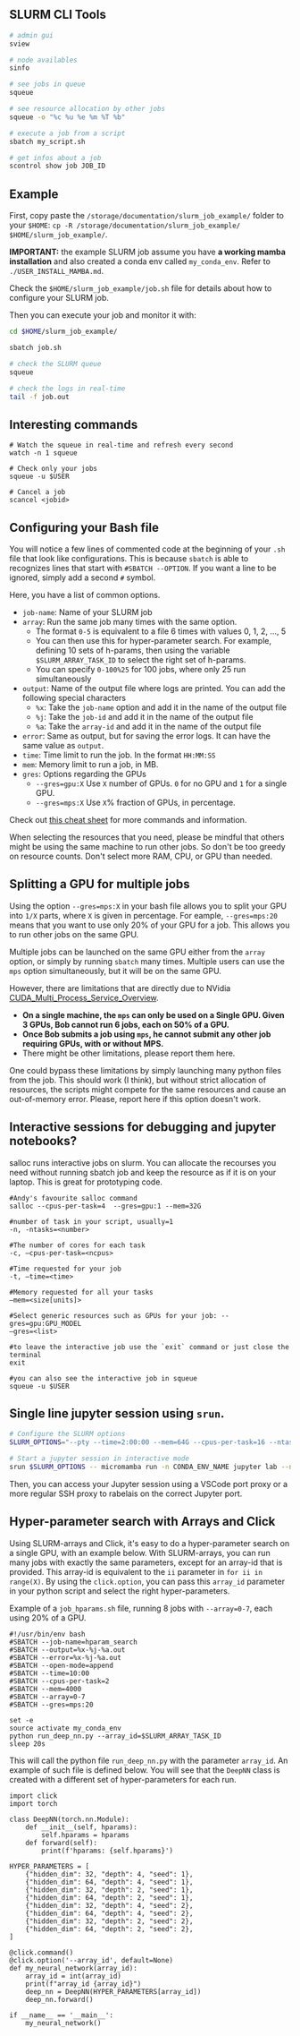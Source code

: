 ## SLURM CLI Tools

```bash
# admin gui
sview

# node availables
sinfo

# see jobs in queue
squeue

# see resource allocation by other jobs
squeue -o "%c %u %e %m %T %b"

# execute a job from a script
sbatch my_script.sh

# get infos about a job
scontrol show job JOB_ID
```

## Example

First, copy paste the `/storage/documentation/slurm_job_example/` folder to your `$HOME`: `cp -R /storage/documentation/slurm_job_example/ $HOME/slurm_job_example/`.

**IMPORTANT:** the example SLURM job assume you have **a working mamba installation** and also created a conda env called `my_conda_env`. Refer to `./USER_INSTALL_MAMBA.md`.

Check the `$HOME/slurm_job_example/job.sh` file for details about how to configure your SLURM job.

Then you can execute your job and monitor it with:

```bash
cd $HOME/slurm_job_example/

sbatch job.sh

# check the SLURM queue
squeue

# check the logs in real-time
tail -f job.out
```

## Interesting commands

```
# Watch the squeue in real-time and refresh every second
watch -n 1 squeue

# Check only your jobs
squeue -u $USER

# Cancel a job
scancel <jobid>

```

## Configuring your Bash file

You will notice a few lines of commented code at the beginning of your `.sh` file that look like configurations.
This is because `sbatch` is able to recognizes lines that start with `#SBATCH --OPTION`. If you want a line to be ignored, simply add a second `#` symbol.

Here, you have a list of common options.

- `job-name`: Name of your SLURM job
- `array`: Run the same job many times with the same option. 
  - The format `0-5` is equivalent to a file 6 times with values 0, 1, 2, ..., 5
  - You can then use this for hyper-parameter search. For example, defining 10 sets of h-params, then using the variable `$SLURM_ARRAY_TASK_ID` to select the right set of h-params.
  - You can specify `0-100%25` for 100 jobs, where only 25 run simultaneously
- `output`: Name of the output file where logs are printed. You can add the following special characters
  - `%x`: Take the `job-name` option and add it in the name of the output file
  - `%j`: Take the `job-id` and add it in the name of the output file
  - `%a`: Take the `array-id` and add it in the name of the output file
- `error`: Same as output, but for saving the error logs. It can have the same value as `output`.
- `time`: Time limit to run the job. In the format `HH:MM:SS`
- `mem`: Memory limit to run a job, in MB.
- `gres`: Options regarding the GPUs
  - `--gres=gpu:X` Use `X` number of GPUs. `0` for no GPU and `1` for a single GPU.
  - `--gres=mps:X` Use `X`% fraction of GPUs, in percentage.

Check out [this cheat sheet](http://www.physik.uni-leipzig.de/wiki/files/slurm_summary.pdf) for more commands and information.

When selecting the resources that you need, please be mindful that others might be using the same machine to run other jobs. So don't be too greedy on resource counts. Don't select more RAM, CPU, or GPU than needed.

## Splitting a GPU for multiple jobs
Using the option `--gres=mps:X` in your bash file allows you to split your GPU into `1/X` parts, where `X` is given in percentage. For eample, `--gres=mps:20` means that you want to use only 20% of your GPU for a job. This allows you to run other jobs on the same GPU. 

Multiple jobs can be launched on the same GPU either from the `array` option, or simply by running `sbatch` many times. Multiple users can use the `mps` option simultaneously, but it will be on the same GPU.

However, there are limitations that are directly due to NVidia [CUDA_Multi_Process_Service_Overview](https://docs.nvidia.com/deploy/pdf/CUDA_Multi_Process_Service_Overview.pdf).
- **On a single machine, the `mps` can only be used on a Single GPU. Given 3 GPUs, Bob cannot run 6 jobs, each on 50% of a GPU.**
- **Once Bob submits a job using `mps`, he cannot submit any other job requiring GPUs, with or without MPS.**
- There might be other limitations, please report them here.

One could bypass these limitations by simply launching many python files from the job. This should work (I think), but without strict allocation of resources, the scripts might compete for the same resources and cause an out-of-memory error. Please, report here if this option doesn't work.

## Interactive sessions for debugging and jupyter notebooks?
salloc runs interactive jobs on slurm. You can allocate the recourses you need without running sbatch job and keep the resource as if it is on your laptop. This is great for prototyping code. 

```
#Andy's favourite salloc command 
salloc --cpus-per-task=4  --gres=gpu:1 --mem=32G

#number of task in your script, usually=1
-n, -ntasks=<number>

#The number of cores for each task
-c, –cpus-per-task=<ncpus>

#Time requested for your job
-t, –time=<time>

#Memory requested for all your tasks
–mem=<size[units]>

#Select generic resources such as GPUs for your job: --gres=gpu:GPU_MODEL
–gres=<list>

#to leave the interactive job use the `exit` command or just close the terminal 
exit

#you can also see the interactive job in squeue 
squeue -u $USER
```
## Single line jupyter session using `srun`.

```bash
# Configure the SLURM options
SLURM_OPTIONS="--pty --time=2:00:00 --mem=64G --cpus-per-task=16 --ntasks=1"

# Start a jupyter session in interactive mode
srun $SLURM_OPTIONS -- micromamba run -n CONDA_ENV_NAME jupyter lab --no-browser --IdentityProvider.token="" --ip=0.0.0.0 --port=8888
```

Then, you can access your Jupyter session using a VSCode port proxy or a more regular SSH proxy to rabelais on the correct Jupyter port. 

## Hyper-parameter search with Arrays and Click

Using SLURM-arrays and Click, it's easy to do a hyper-parameter search on a single GPU, with an example below. With SLURM-arrays, you can run many jobs with exactly the same parameters, except for an array-id that is provided. This array-id is equivalent to the `ii` parameter in `for ii in range(X)`. By using the `click.option`, you can pass this `array_id` parameter in your python script and select the right hyper-parameters.

Example of a `job_hparams.sh` file, running 8 jobs with ``--array=0-7``, each using 20% of a GPU.

```
#!/usr/bin/env bash
#SBATCH --job-name=hparam_search
#SBATCH --output=%x-%j-%a.out
#SBATCH --error=%x-%j-%a.out
#SBATCH --open-mode=append
#SBATCH --time=10:00
#SBATCH --cpus-per-task=2
#SBATCH --mem=4000
#SBATCH --array=0-7
#SBATCH --gres=mps:20

set -e
source activate my_conda_env
python run_deep_nn.py --array_id=$SLURM_ARRAY_TASK_ID
sleep 20s
```

This will call the python file `run_deep_nn.py` with the parameter `array_id`. An example of such file is defined below. You will see that the `DeepNN` class is created with a different set of hyper-parameters for each run.

```
import click
import torch

class DeepNN(torch.nn.Module):
    def __init__(self, hparams):
        self.hparams = hparams
    def forward(self):
        print(f'hparams: {self.hparams}')

HYPER_PARAMETERS = [
    {"hidden_dim": 32, "depth": 4, "seed": 1},
    {"hidden_dim": 64, "depth": 4, "seed": 1},
    {"hidden_dim": 32, "depth": 2, "seed": 1},
    {"hidden_dim": 64, "depth": 2, "seed": 1},
    {"hidden_dim": 32, "depth": 4, "seed": 2},
    {"hidden_dim": 64, "depth": 4, "seed": 2},
    {"hidden_dim": 32, "depth": 2, "seed": 2},
    {"hidden_dim": 64, "depth": 2, "seed": 2},
]

@click.command()
@click.option('--array_id', default=None)
def my_neural_network(array_id):
    array_id = int(array_id)
    print(f"array_id {array_id}")
    deep_nn = DeepNN(HYPER_PARAMETERS[array_id])
    deep_nn.forward()

if __name__ == '__main__':
    my_neural_network()
```

